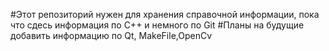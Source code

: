 #Этот репозиторий нужен для хранения справочной информации, пока что сдесь информация по C++ и немного по Git
#Планы на будущие добавить информацию по Qt, MakeFile,OpenCv
